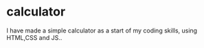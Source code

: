 # calculator

I have made a simple calculator as a start of my coding skills, using HTML,CSS and JS..
